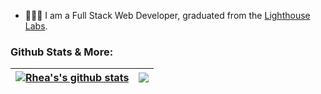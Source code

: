 

- 👩🏻‍💻  I am a Full Stack Web Developer, graduated from the [Lighthouse Labs](https://www.lighthouselabs.ca/en/web-development-bootcamp).
<!--   GitHub stats graph -->
### Github Stats & More:

| <a href="https://github.com/faridamoussaeff/github-readme-stats"><img align="center" src="https://github-readme-stats.vercel.app/api?username=faridamoussaeff&show_icons=true&theme=jolly&hide_border=true" alt="Rhea's's github stats" /></a> | <a href="https://github.com/faridamoussaeff/github-readme-stats"><img align="center" src="https://github-readme-stats.vercel.app/api/top-langs/?username=faridamoussaeff&layout=compact&langs_count=8&theme=jolly&hide_border=true" /></a> |
| ---------------------------------------------------------------------------------------------------------------------------------------------------------------------------------------------------------------------------------------- | ------------------------------------------------------------------------------------------------------------------------------------------------------------------------------------------------------------------------------------ |

</h2>


<!-- ![Farida's GitHub activity graph](https://activity-graph.herokuapp.com/graph?username=faridamoussaeff&hide_border=true&theme=react-dark)
 -->

